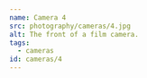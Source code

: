 ```yaml
---
name: Camera 4
src: photography/cameras/4.jpg
alt: The front of a film camera.
tags: 
  - cameras
id: cameras/4
---
```

